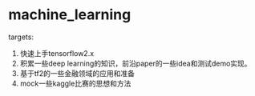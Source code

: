 # machine_learning

targets:
1. 快速上手tensorflow2.x
2. 积累一些deep learning的知识，前沿paper的一些idea和测试demo实现。
3. 基于tf2的一些金融领域的应用和准备
4. mock一些kaggle比赛的思想和方法
